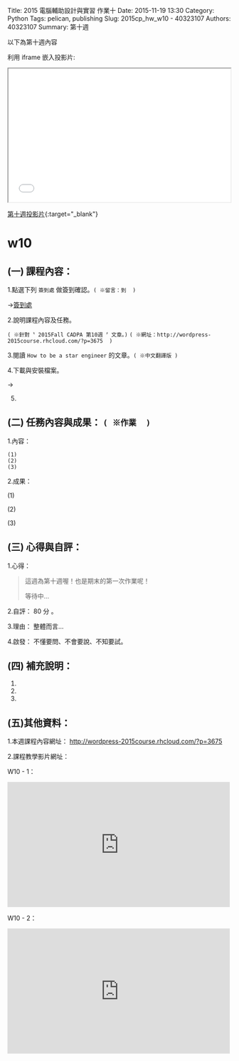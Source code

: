 Title: 2015 電腦輔助設計與實習 作業十
Date: 2015-11-19 13:30
Category: Python
Tags: pelican, publishing
Slug: 2015cp_hw_w10 -  40323107
Authors: 40323107
Summary: 第十週

以下為第十週內容

利用 iframe 嵌入投影片:

<iframe src="simplest10.html" width="500" height="300"></iframe>

[第十週投影片](simplest10.html){:target="_blank"}

w10
============

(一) 課程內容：
-----------------------

1.點選下列 `簽到處` 做簽到確認。`( ※留言：到  )`

→<a href="http://calc-coursemdetw.rhcloud.com/dbo1p8g6ck">簽到處</a>

2.說明課程內容及任務。

`( ※針對〝 2015Fall CADPA 第10週 〞文章。)`
`( ※網址：http://wordpress-2015course.rhcloud.com/?p=3675  )`

3.閱讀 `How to be a star engineer` 的文章。`( ※中文翻譯版 )`

4.下載與安裝檔案。

→

5.

(二) 任務內容與成果： `( ※作業  )`
----------------------------------------------

1.內容：

    (1)
    (2)
    (3)

2.成果：

(1)
    
(2)
    
(3)
    
(三) 心得與自評：
--------------------------

1.心得：   

> 這週為第十週喔！也是期末的第一次作業呢！
>
>  
> 
> 
> 
> 
>
> 等待中...

2.自評： 80 分 。

3.理由： 整體而言...

4.啟發： 不懂要問、不會要說、不知要試。

(四) 補充說明：
-----------------------  

1.

2.

3.
 

(五)其他資料：
-----------------------

1.本週課程內容網址： <a href="http://wordpress-2015course.rhcloud.com/?p=3675">http://wordpress-2015course.rhcloud.com/?p=3675</a>

2.課程教學影片網址：

W10 - 1：
 <iframe src="https://player.vimeo.com/video/145820006" width="500" height="281" frameborder="0" webkitallowfullscreen mozallowfullscreen allowfullscreen></iframe>
 
W10 - 2：
 <iframe src="https://player.vimeo.com/video/145825547" width="500" height="281" frameborder="0" webkitallowfullscreen mozallowfullscreen allowfullscreen></iframe>
 




